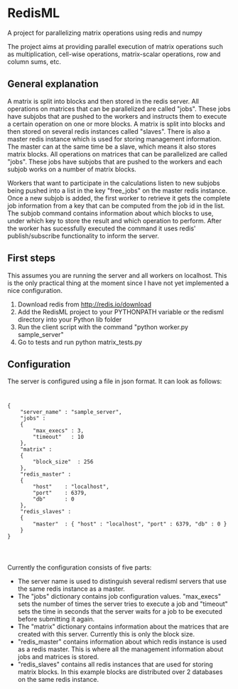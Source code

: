 RedisML
=======

A project for parallelizing matrix operations using redis and numpy

The project aims at providing parallel execution of matrix operations such as multiplication,
cell-wise operations, matrix-scalar operations, row and column sums, etc.

General explanation
-----------------------
A matrix is split into blocks and then stored in the redis server. All operations on matrices that can be parallelized are called "jobs".
These jobs have subjobs that are pushed to the workers and instructs them to execute a certain operation on one or more blocks.
A matrix is split into blocks and then stored on several redis instances called "slaves". There is also a master redis instance which is used for storing management information. The master can at the same time be a slave, which means it also stores matrix blocks.
All operations on matrices that can be parallelized are called "jobs". These jobs have subjobs that are pushed to the workers and each subjob works on a number of matrix blocks.

Workers that want to participate in the calculations listen to new subjobs being pushed into a list in the key "free_jobs" on the master redis instance.
Once a new subjob is added, the first worker to retrieve it gets the complete job information from a key that can be computed from the job id in the list.
The subjob command contains information about which blocks to use, under which key to store the result and which operation to perform.
After the worker has sucessfully executed the command it uses redis' publish/subscribe functionality to inform the server.

First steps
-----------------------
This assumes you are running the server and all workers on localhost. This is the only practical thing at the moment since I have not yet implemented a nice configuration.


1. Download redis from http://redis.io/download
2. Add the RedisML project to your PYTHONPATH variable or the redisml directory into your Python lib folder
3. Run the client script with the command "python worker.py sample_server"
4. Go to tests and run python matrix_tests.py

Configuration
-----------------------
The server is configured using a file in json format. It can look as follows:
<code>
<pre>
{
    "server_name" : "sample_server",
    "jobs" :
    {
        "max_execs" : 3,
        "timeout"   : 10
    },
    "matrix" :
    {
        "block_size"  : 256
    },
    "redis_master" :
    {
        "host"    : "localhost",
        "port"    : 6379,
        "db"      : 0
    },
    "redis_slaves" :
    {
        "master"  : { "host" : "localhost", "port" : 6379, "db" : 0 }
    }
}</pre>
</code>

Currently the configuration consists of five parts:
* The server name is used to distinguish several redisml servers that use the same redis instance as a master.
* The "jobs" dictionary contains job configuration values. "max_execs" sets the number of times the server tries to execute a job and "timeout" sets the time in seconds that the server waits for a job to be executed before submitting it again.
* The "matrix" dictionary contains information about the matrices that are created with this server. Currently this is only the block size.
* "redis_master" contains information about which redis instance is used as a redis master. This is where all the management information about jobs and matrices is stored.
* "redis_slaves" contains all redis instances that are used for storing matrix blocks. In this example blocks are distributed over 2 databases on the same redis instance.
